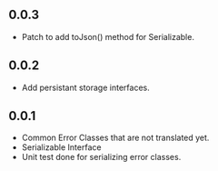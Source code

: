 ## 0.0.3

- Patch to add toJson() method for Serializable.

## 0.0.2
- Add persistant storage interfaces.

## 0.0.1

- Common Error Classes that are not translated yet.
- Serializable Interface
- Unit test done for serializing error classes.